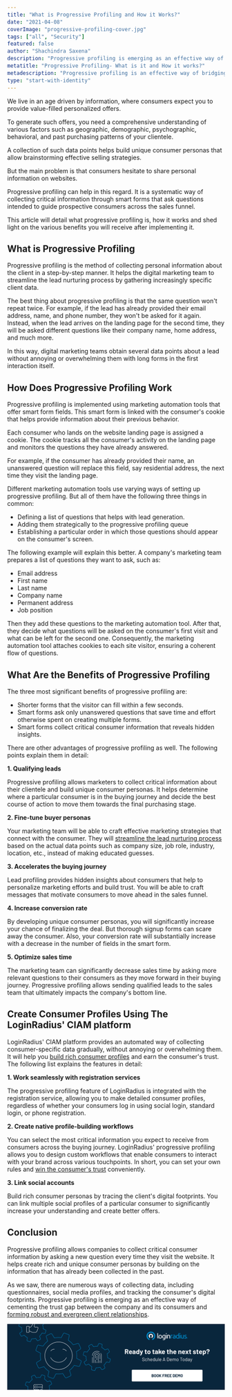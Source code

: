 ```yaml
---
title: "What is Progressive Profiling and How it Works?"
date: "2021-04-08"
coverImage: "progressive-profiling-cover.jpg"
tags: ["all", "Security"]
featured: false
author: "Shachindra Saxena"
description: "Progressive profiling is emerging as an effective way of cementing the trust gap between the company and its consumers. It is a systematic approach to collecting critical information through smart forms that ask questions intended to guide prospective consumers across the sales funnel. This article details how progressive profiling works and its benefits for your enterprise."
metatitle: "Progressive Profiling- What is it and How it works?"
metadescription: "Progressive profiling is an effective way of bridging the trust gap between a company and its consumers. Learn what progressive profiling is, how it works, and more."
type: "start-with-identity"
---
```


We live in an age driven by information, where consumers expect you to provide value-filled personalized offers.

To generate such offers, you need a comprehensive understanding of various factors such as geographic, demographic, psychographic, behavioral, and past purchasing patterns of your clientele.

A collection of such data points helps build unique consumer personas that allow brainstorming effective selling strategies.

But the main problem is that consumers hesitate to share personal information on websites.

Progressive profiling can help in this regard. It is a systematic way of collecting critical information through smart forms that ask questions intended to guide prospective consumers across the sales funnel.

This article will detail what progressive profiling is, how it works and shed light on the various benefits you will receive after implementing it.

## What is Progressive Profiling

Progressive profiling is the method of collecting personal information about the client in a step-by-step manner. It helps the digital marketing team to streamline the lead nurturing process by gathering increasingly specific client data.

The best thing about progressive profiling is that the same question won't repeat twice. For example, if the lead has already provided their email address, name, and phone number, they won't be asked for it again. Instead, when the lead arrives on the landing page for the second time, they will be asked different questions like their company name, home address, and much more.

In this way, digital marketing teams obtain several data points about a lead without annoying or overwhelming them with long forms in the first interaction itself.

## How Does Progressive Profiling Work

Progressive profiling is implemented using marketing automation tools that offer smart form fields. This smart form is linked with the consumer's cookie that helps provide information about their previous behavior.

Each consumer who lands on the website landing page is assigned a cookie. The cookie tracks all the consumer's activity on the landing page and monitors the questions they have already answered.

For example, if the consumer has already provided their name, an unanswered question will replace this field, say residential address, the next time they visit the landing page.

Different marketing automation tools use varying ways of setting up progressive profiling. But all of them have the following three things in common:

- Defining a list of questions that helps with lead generation.
- Adding them strategically to the progressive profiling queue
- Establishing a particular order in which those questions should appear on the consumer's screen.

The following example will explain this better. A company's marketing team prepares a list of questions they want to ask, such as:

- Email address
- First name
- Last name
- Company name
- Permanent address
- Job position

Then they add these questions to the marketing automation tool. After that, they decide what questions will be asked on the consumer's first visit and what can be left for the second one. Consequently, the marketing automation tool attaches cookies to each site visitor, ensuring a coherent flow of questions.

## What Are the Benefits of Progressive Profiling

The three most significant benefits of progressive profiling are:

- Shorter forms that the visitor can fill within a few seconds.
- Smart forms ask only unanswered questions that save time and effort otherwise spent on creating multiple forms.
- Smart forms collect critical consumer information that reveals hidden insights.

There are other advantages of progressive profiling as well. The following points explain them in detail:

**1. Qualifying leads**

Progressive profiling allows marketers to collect critical information about their clientele and build unique consumer personas. It helps determine where a particular consumer is in the buying journey and decide the best course of action to move them towards the final purchasing stage.

**2. Fine-tune buyer personas**

Your marketing team will be able to craft effective marketing strategies that connect with the consumer. They will [streamline the lead nurturing process](https://www.loginradius.com/blog/fuel/2021/03/B2B-Lead-Generation-for-2021/) based on the actual data points such as company size, job role, industry, location, etc., instead of making educated guesses.

**3. Accelerates the buying journey**

Lead profiling provides hidden insights about consumers that help to personalize marketing efforts and build trust. You will be able to craft messages that motivate consumers to move ahead in the sales funnel.

**4. Increase conversion rate**

By developing unique consumer personas, you will significantly increase your chance of finalizing the deal. But thorough signup forms can scare away the consumer. Also, your conversion rate will substantially increase with a decrease in the number of fields in the smart form.

**5. Optimize sales time**

The marketing team can significantly decrease sales time by asking more relevant questions to their consumers as they move forward in their buying journey. Progressive profiling allows sending qualified leads to the sales team that ultimately impacts the company's bottom line.

## Create Consumer Profiles Using The LoginRadius' CIAM platform

LoginRadius' CIAM platform provides an automated way of collecting consumer-specific data gradually, without annoying or overwhelming them. It will help you [build rich consumer profiles](https://www.loginradius.com/progressive-profiling/) and earn the consumer's trust. The following list explains the features in detail:

**1. Work seamlessly with registration services**

The progressive profiling feature of LoginRadius is integrated with the registration service, allowing you to make detailed consumer profiles, regardless of whether your consumers log in using social login, standard login, or phone registration.

**2. Create native profile-building workflows**

You can select the most critical information you expect to receive from consumers across the buying journey. LoginRadius' progressive profiling allows you to design custom workflows that enable consumers to interact with your brand across various touchpoints. In short, you can set your own rules and [win the consumer's trust](https://www.loginradius.com/blog/start-with-identity/2019/10/digital-identity-management/) conveniently.

**3. Link social accounts**

Build rich consumer personas by tracing the client's digital footprints. You can link multiple social profiles of a particular consumer to significantly increase your understanding and create better offers.

## Conclusion

Progressive profiling allows companies to collect critical consumer information by asking a new question every time they visit the website. It helps create rich and unique consumer personas by building on the information that has already been collected in the past.

As we saw, there are numerous ways of collecting data, including questionnaires, social media profiles, and tracking the consumer's digital footprints. Progressive profiling is emerging as an effective way of cementing the trust gap between the company and its consumers and [forming robust and evergreen client relationships](https://www.loginradius.com/blog/fuel/2021/02/customer-relationship-business/).

[![book-a-demo-loginradius](../assets/book-a-demo-loginradius.png)](https://www.loginradius.com/book-a-demo/)
